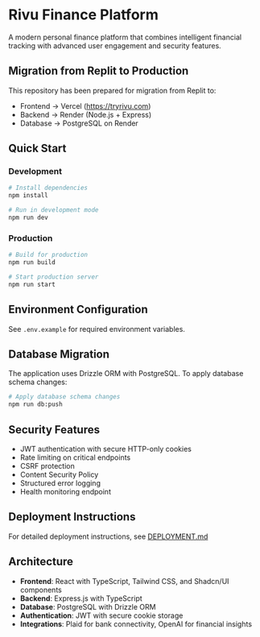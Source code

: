# Rivu Finance Platform

A modern personal finance platform that combines intelligent financial tracking with advanced user engagement and security features.

## Migration from Replit to Production

This repository has been prepared for migration from Replit to:
- Frontend → Vercel (https://tryrivu.com)
- Backend → Render (Node.js + Express)
- Database → PostgreSQL on Render

## Quick Start

### Development
```bash
# Install dependencies
npm install

# Run in development mode
npm run dev
```

### Production
```bash
# Build for production
npm run build

# Start production server
npm run start
```

## Environment Configuration

See `.env.example` for required environment variables.

## Database Migration

The application uses Drizzle ORM with PostgreSQL. To apply database schema changes:

```bash
# Apply database schema changes
npm run db:push
```

## Security Features

- JWT authentication with secure HTTP-only cookies
- Rate limiting on critical endpoints
- CSRF protection
- Content Security Policy
- Structured error logging
- Health monitoring endpoint

## Deployment Instructions

For detailed deployment instructions, see [DEPLOYMENT.md](./DEPLOYMENT.md)

## Architecture

- **Frontend**: React with TypeScript, Tailwind CSS, and Shadcn/UI components
- **Backend**: Express.js with TypeScript
- **Database**: PostgreSQL with Drizzle ORM
- **Authentication**: JWT with secure cookie storage
- **Integrations**: Plaid for bank connectivity, OpenAI for financial insights